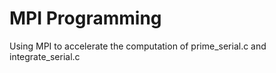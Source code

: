 # MPI Programming

Using MPI to accelerate the computation of prime_serial.c and integrate_serial.c
